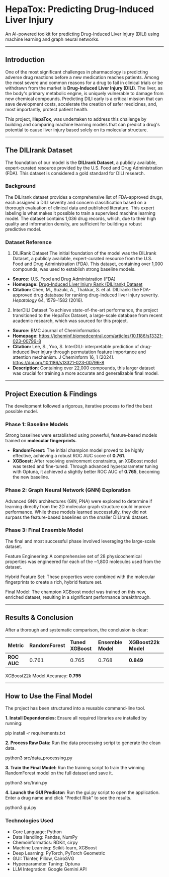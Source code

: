 # HepaTox: Predicting Drug-Induced Liver Injury

An AI-powered toolkit for predicting Drug-Induced Liver Injury (DILI) using machine learning and graph neural networks.

---

## Introduction

One of the most significant challenges in pharmacology is predicting adverse drug reactions before a new medication reaches patients. Among the most severe and common reasons for a drug to fail in clinical trials or be withdrawn from the market is **Drug-Induced Liver Injury (DILI)**. The liver, as the body's primary metabolic engine, is uniquely vulnerable to damage from new chemical compounds. Predicting DILI early is a critical mission that can save development costs, accelerate the creation of safer medicines, and, most importantly, protect patient health.

This project, **HepaTox**, was undertaken to address this challenge by building and comparing machine learning models that can predict a drug's potential to cause liver injury based solely on its molecular structure.

---

## The DILIrank Dataset

The foundation of our model is the **DILIrank Dataset**, a publicly available, expert-curated resource provided by the U.S. Food and Drug Administration (FDA). This dataset is considered a gold standard for DILI research.

### Background

The DILIrank dataset provides a comprehensive list of FDA-approved drugs, each assigned a DILI severity and concern classification based on a thorough evaluation of clinical data and published literature. This expert labeling is what makes it possible to train a supervised machine learning model. The dataset contains 1,036 drug records, which, due to their high quality and information density, are sufficient for building a robust predictive model.

### Dataset Reference
1. DILIRank Dataset
The initial foundation of the model was the DILIrank Dataset, a publicly available, expert-curated resource from the U.S. Food and Drug Administration (FDA). This dataset, containing over 1,000 compounds, was used to establish strong baseline models.
* **Source:** U.S. Food and Drug Administration (FDA)
* **Homepage:** [Drug-Induced Liver Injury Rank (DILIrank) Dataset](https://www.fda.gov/science-research/liver-toxicity-knowledge-base-ltkb/drug-induced-liver-injury-rank-dilirank-dataset)
* **Citation:** Chen, M., Suzuki, A., Thakkar, S. et al. DILIrank: the FDA-approved drug database for ranking drug-induced liver injury severity. *Hepatology* 64, 1579–1582 (2016).

2. InterDILI Dataset
To achieve state-of-the-art performance, the project transitioned to the HepaTox Dataset, a large-scale database from recent academic research, which was sourced for this project.
* **Source:** BMC Journal of Cheminformatics
* **Homepage:** https://jcheminf.biomedcentral.com/articles/10.1186/s13321-023-00796-8
* **Citation:** Lee, S., Yoo, S. InterDILI: interpretable prediction of drug-induced liver injury through permutation feature importance and attention mechanism. J Cheminform 16, 1 (2024). https://doi.org/10.1186/s13321-023-00796-8
* **Description**: Containing over 22,000 compounds, this larger dataset was crucial for training a more accurate and generalizable final model.
---

## Project Execution & Findings

The development followed a rigorous, iterative process to find the best possible model.

### Phase 1: Baseline Models

Strong baselines were established using powerful, feature-based models trained on **molecular fingerprints**.

* **RandomForest:** The initial champion model proved to be highly effective, achieving a robust ROC AUC score of **0.761**.
* **XGBoost:** After resolving environment constraints, an XGBoost model was tested and fine-tuned. Through advanced hyperparameter tuning with Optuna, it achieved a slightly better ROC AUC of **0.765**, becoming the new baseline.

### Phase 2: Graph Neural Network (GNN) Exploration

Advanced GNN architectures (GIN, PNA) were explored to determine if learning directly from the 2D molecular graph structure could improve performance. While these models learned successfully, they did not surpass the feature-based baselines on the smaller DILIrank dataset.

### Phase 3: Final Ensemble Model
The final and most successful phase involved leveraging the large-scale dataset.

Feature Engineering: A comprehensive set of 28 physicochemical properties was engineered for each of the ~1,800 molecules used from the dataset.

Hybrid Feature Set: These properties were combined with the molecular fingerprints to create a rich, hybrid feature set.

Final Model: The champion XGBoost model was trained on this new, enriched dataset, resulting in a significant performance breakthrough.

---

## Results & Conclusion

After a thorough and systematic comparison, the conclusion is clear:

| Metric      | RandomForest | Tuned XGBoost | Ensemble Model | **XGBoost22k Model** |
| :---------- | :----------- | :------------ | :--------- | :----------------- |
| **ROC AUC** | 0.761        | 0.765         | 0.768      | **0.849** |

XGBoost22k Model Accuracy: **0.795**

---

## How to Use the Final Model

The project has been structured into a reusable command-line tool.

**1. Install Dependencies:**
Ensure all required libraries are installed by running:

pip install -r requirements.txt

**2. Process Raw Data:**
Run the data processing script to generate the clean data.

python3 src/data_processing.py

**3. Train the Final Model:**
Run the training script to train the winning RandomForest model on the full dataset and save it.

python3 src/train.py

**4. Launch the GUI Predictor:**
Run the gui.py script to open the application. Enter a drug name and click "Predict Risk" to see the results.

python3 gui.py

### Technologies Used
- Core Language: Python
- Data Handling: Pandas, NumPy
- Chemoinformatics: RDKit, cirpy
- Machine Learning: Scikit-learn, XGBoost
- Deep Learning: PyTorch, PyTorch Geometric
- GUI: Tkinter, Pillow, CairoSVG
- Hyperparameter Tuning: Optuna
- LLM Integration: Google Gemini API